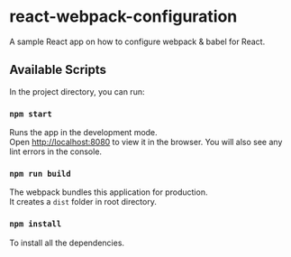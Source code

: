 # react-webpack-configuration
A sample React app on how to configure webpack &amp; babel for React.

## Available Scripts

In the project directory, you can run:

### `npm start`

Runs the app in the development mode.<br>
Open [http://localhost:8080](http://localhost:8080) to view it in the browser.
You will also see any lint errors in the console.

### `npm run build` 

The webpack bundles this application for production.<br>
It creates a `dist` folder in root directory.

###  `npm install`

To install all the dependencies.
